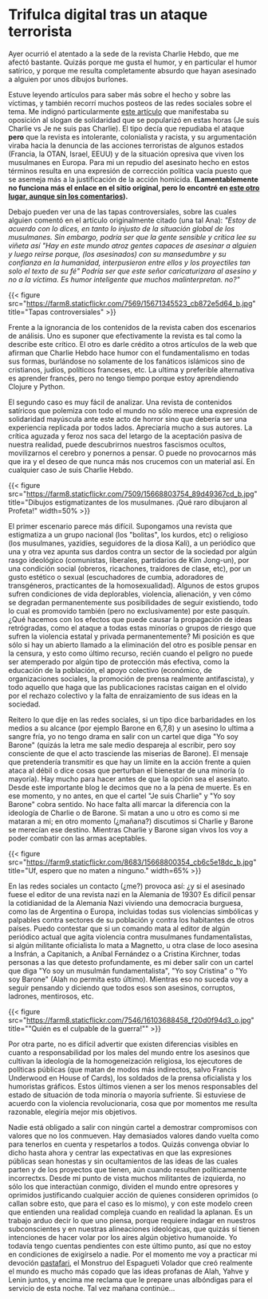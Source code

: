 # Trifulca digital tras un ataque terrorista


Ayer ocurrió el atentado a la sede de la revista Charlie Hebdo, que me afectó bastante. Quizás porque me gusta el humor, y en particular el humor satírico, y porque me resulta completamente absurdo que hayan asesinado a alguien por unos dibujos burlones.

Estuve leyendo artículos para saber más sobre el hecho y sobre las víctimas, y
también recorrí muchos posteos de las redes sociales sobre el tema. Me indignó
particularmente [este
artículo](http://tlaxcala-int.blogspot.com.ar/2015/01/je-ne-suis-pas-charlie-yo-no-soy-charlie.html)
que manifestaba su oposición al slogan de solidaridad que se popularizó en estas
horas (Je suis Charlie vs Je ne suis pas Charlie). El tipo decía que repudiaba
el ataque **pero** que la revista es intolerante, colonialista y racista, y su
argumentación viraba hacia la denuncia de las acciones terroristas de algunos
estados (Francia, la OTAN, Israel, EEUU) y de la situación opresiva que viven
los musulmanes en Europa. Para mi un repudio del asesinato hecho en estos
términos resulta en una expresión de corrección política vacía puesto que se
asemeja más a la justificación de la acción homicida. **(Lamentablemente no
funciona más el enlace en el sitio original, pero lo encontré en [este otro
lugar, aunque sin los comentarios](https://rebelion.org/yo-no-soy-charlie/)).**

Debajo pueden ver una de las tapas controversiales, sobre las cuales alguien
comentó en el artículo originalmente citado (una tal Ana): *\"Estoy de acuerdo
con lo dices, en tanto lo injusto de la situación global de los musulmanes. Sin
embargo, podría ser que la gente sensible y crítica lee su viñeta así \"Hay en
este mundo atroz gentes capaces de asesinar a alguien y luego reirse porque,
(los asesinados) con su mansedumbre y su confianza en la humanidad,
interpusieron entre ellos y los proyectiles tan solo el texto de su fé\" Podría
ser que este señor caricaturizara al asesino y no a la víctima. Es humor
inteligente que muchos malinterpretan. no?\"*

{{< figure src="https://farm8.staticflickr.com/7569/15671345523_cb872e5d64_b.jpg" title="Tapas controversiales" >}}

Frente a la ignorancia de los contenidos de la revista caben dos
escenarios de análisis. Uno es suponer que efectivamente la revista es
tal como la describe este crítico. El otro es darle crédito a otros
artículos de la web que afirman que Charlie Hebdo hace humor con el
fundamentalismo en todas sus formas, burlándose no solamente de los
fanáticos islámicos sino de cristianos, judíos, políticos franceses,
etc. La ultima y preferible alternativa es aprender francés, pero no
tengo tiempo porque estoy aprendiendo Clojure y Python.

El segundo caso es muy fácil de analizar. Una revista de contenidos
satíricos que polemiza con todo el mundo no sólo merece una expresión de
solidaridad mayúscula ante este acto de horror sino que debería ser una
experiencia replicada por todos lados. Apreciaría mucho a sus autores.
La crítica aguzada y feroz nos saca del letargo de la aceptación pasiva
de nuestra realidad, puede descubrirnos nuestros fascismos ocultos,
movilizarnos el cerebro y ponernos a pensar. O puede no provocarnos más
que ira y el deseo de que nunca más nos crucemos con un material así. En
cualquier caso Je suis Charlie Hebdo.

{{< figure src="https://farm8.staticflickr.com/7509/15668803754_89d49367cd_b.jpg" title="Dibujos estigmatizantes de los musulmanes. ¡Qué raro dibujaron al Profeta!" width=50% >}}

El primer escenario parece más difícil. Supongamos una revista que
estigmatiza a un grupo nacional (los \"bolitas\", los kurdos, etc) o
religioso (los musulmanes, yazidíes, seguidores de la diosa Kali), a un
periódico que una y otra vez apunta sus dardos contra un sector de la
sociedad por algún rasgo ideológico (comunistas, liberales, partidarios
de Kim Jong-un), por una condición social (obreros, ricachones,
traidores de clase, etc), por un gusto estético o sexual (escuchadores
de cumbia, adoradores de transgéneros, practicantes de la
homosexualidad). Algunos de estos grupos sufren condiciones de vida
deplorables, violencia, alienación, y ven cómo se degradan
permanentemente sus posibilidades de seguir existiendo, todo lo cual es
promovido también (pero no exclusivamente) por este pasquín. ¿Qué
hacemos con los efectos que puede causar la propagación de ideas
retrógradas, como el ataque a todas estas minorías o grupos de riesgo
que sufren la violencia estatal y privada permanentemente? Mi posición
es que sólo si hay un abierto llamado a la eliminación del otro es
posible pensar en la censura, y esto como último recurso, recién cuando
el peligro no puede ser atemperado por algún tipo de protección más
efectiva, como la educación de la población, el apoyo colectivo
(económico, de organizaciones sociales, la promoción de prensa realmente
antifascista), y todo aquello que haga que las publicaciones racistas
caigan en el olvido por el rechazo colectivo y la falta de enraizamiento
de sus ideas en la sociedad.

Reitero lo que dije en las redes sociales, si un tipo dice barbaridades
en los medios a su alcance (por ejemplo Barone en 6,7,8) y un asesino lo
ultima a sangre fría, yo no tengo drama en salir con un cartel que diga
\"Yo soy Barone\" (quizás la letra me sale medio despareja al escribir,
pero soy consciente de que el acto trasciende las miserias de Barone).
El mensaje que pretendería transmitir es que hay un límite en la acción
frente a quien ataca al débil o dice cosas que perturban el bienestar de
una minoría (o mayoría). Hay mucho para hacer antes de que la opción sea
el asesinato. Desde este importante blog le decimos que no a la pena de
muerte. Es en ese momento, y no antes, en que el cartel \"Je suis
Charlie\" y \"Yo soy Barone\" cobra sentido. No hace falta allí marcar
la diferencia con la ideología de Charlie o de Barone. Si matan a uno u
otro es como si me mataran a mi; en otro momento (¿mañana?) discutimos
si Charlie y Barone se merecían ese destino. Mientras Charlie y Barone
sigan vivos los voy a poder combatir con las armas aceptables.

{{< figure src="https://farm9.staticflickr.com/8683/15668800354_cb6c5e18dc_b.jpg" title="Uf, espero que no maten a ninguno." width=65% >}}

En las redes sociales un contacto (¿me?) provoca así: ¿y si el asesinado
fuese el editor de una revista nazi en la Alemania de 1930? Es difícil
pensar la cotidianidad de la Alemania Nazi viviendo una democracia
burguesa, como las de Argentina o Europa, incluidas todas sus violencias
simbólicas y palpables contra sectores de su población y contra los
habitantes de otros países. Puedo contestar que si un comando mata al
editor de algún periódico actual que agita violencia contra musulmanes
fundamentalistas, si algún militante oficialista lo mata a Magnetto, u
otra clase de loco asesina a Insfrán, a Capitanich, a Aníbal Fernández o
a Cristina Kirchner, todas personas a las que detesto profundamente, es
mi deber salir con un cartel que diga \"Yo soy un musulmán
fundamentalista\", \"Yo soy Cristina\" o \"Yo soy Barone\" (Alah no
permita esto último). Mientras eso no suceda voy a seguir pensando y
diciendo que todos esos son asesinos, corruptos, ladrones, mentirosos,
etc.

{{< figure src="https://farm8.staticflickr.com/7546/16103688458_f20d0f94d3_o.jpg" title="\"Quién es el culpable de la guerra!\"" >}}

Por otra parte, no es difícil advertir que existen diferencias visibles
en cuanto a responsabilidad por los males del mundo entre los asesinos
que cultivan la ideología de la homogeneización religiosa, los
ejecutores de políticas públicas (que matan de modos más indirectos,
salvo Francis Underwood en House of Cards), los soldados de la prensa
oficialista y los humoristas gráficos. Estos últimos vienen a ser los
menos responsables del estado de situación de toda minoría o mayoría
sufriente. Si estuviese de acuerdo con la violencia revolucionaria, cosa
que por momentos me resulta razonable, elegiría mejor mis objetivos.

Nadie está obligado a salir con ningún cartel a demostrar compromisos
con valores que no los conmueven. Hay demasiados valores dando vuelta
como para tenerlos en cuenta y respetarlos a todos. Quizás convenga
obviar lo dicho hasta ahora y centrar las expectativas en que las
expresiones públicas sean honestas y sin ocultamientos de las ideas de
las cuales parten y de los proyectos que tienen, aún cuando resulten
políticamente incorrectxs. Desde mi punto de vista muchos militantes de
izquierda, no sólo los que interactúan conmigo, dividen el mundo entre
opresores y oprimidos justificando cualquier acción de quienes
consideren oprimidos (o callan sobre esto, que para el caso es lo
mismo), y con este modelo creen que entienden una realidad compleja
cuando en realidad la aplanan. Es un trabajo arduo decir lo que uno
piensa, porque requiere indagar en nuestros subconscientes y en nuestras
alineaciones ideológicas, que quizás sí tienen intenciones de hacer
volar por los aires algún objetivo humanoide. Yo todavía tengo cuentas
pendientes con este último punto, así que no estoy en condiciones de
exigírselo a nadie. Por el momento me voy a practicar mi devoción
[pastafari](http://es.wikipedia.org/wiki/Pastafarismo), el Monstruo del
Espagueti Volador que creó realmente el mundo es mucho más copado que
las ideas profanas de Alah, Yahve y Lenin juntos, y encima me reclama
que le prepare unas albóndigas para el servicio de esta noche. Tal vez
mañana continúe\...

